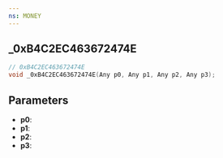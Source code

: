 ```yaml
---
ns: MONEY
---
```

## _0xB4C2EC463672474E

```c
// 0xB4C2EC463672474E
void _0xB4C2EC463672474E(Any p0, Any p1, Any p2, Any p3);
```


## Parameters
* **p0**: 
* **p1**: 
* **p2**: 
* **p3**: 

